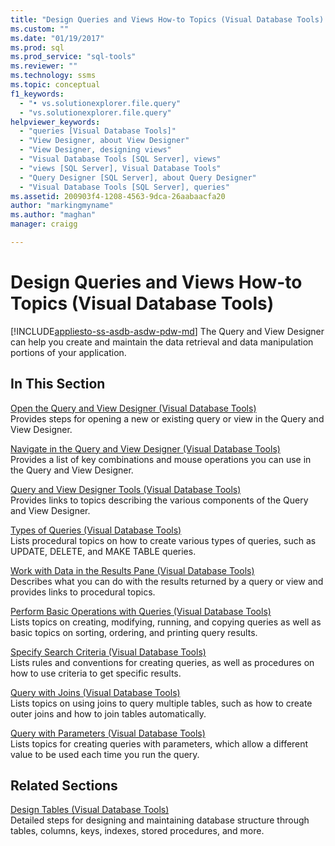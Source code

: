 ```yaml
---
title: "Design Queries and Views How-to Topics (Visual Database Tools) | Microsoft Docs"
ms.custom: ""
ms.date: "01/19/2017"
ms.prod: sql
ms.prod_service: "sql-tools"
ms.reviewer: ""
ms.technology: ssms
ms.topic: conceptual
f1_keywords: 
  - "• vs.solutionexplorer.file.query"
  - "vs.solutionexplorer.file.query"
helpviewer_keywords: 
  - "queries [Visual Database Tools]"
  - "View Designer, about View Designer"
  - "View Designer, designing views"
  - "Visual Database Tools [SQL Server], views"
  - "views [SQL Server], Visual Database Tools"
  - "Query Designer [SQL Server], about Query Designer"
  - "Visual Database Tools [SQL Server], queries"
ms.assetid: 200903f4-1208-4563-9dca-26aabaacfa20
author: "markingmyname"
ms.author: "maghan"
manager: craigg

---
```

# Design Queries and Views How-to Topics (Visual Database Tools)
[!INCLUDE[appliesto-ss-asdb-asdw-pdw-md](../../includes/appliesto-ss-asdb-asdw-pdw-md.md)]
The Query and View Designer can help you create and maintain the data retrieval and data manipulation portions of your application.  
  
## In This Section  
[Open the Query and View Designer &#40;Visual Database Tools&#41;](../../ssms/visual-db-tools/open-the-query-and-view-designer-visual-database-tools.md)  
Provides steps for opening a new or existing query or view in the Query and View Designer.  
  
[Navigate in the Query and View Designer &#40;Visual Database Tools&#41;](../../ssms/visual-db-tools/navigate-in-the-query-and-view-designer-visual-database-tools.md)  
Provides a list of key combinations and mouse operations you can use in the Query and View Designer.  
  
[Query and View Designer Tools &#40;Visual Database Tools&#41;](../../ssms/visual-db-tools/query-and-view-designer-tools-visual-database-tools.md)  
Provides links to topics describing the various components of the Query and View Designer.  
  
[Types of Queries &#40;Visual Database Tools&#41;](../../ssms/visual-db-tools/types-of-queries-visual-database-tools.md)  
Lists procedural topics on how to create various types of queries, such as UPDATE, DELETE, and MAKE TABLE queries.  
  
[Work with Data in the Results Pane &#40;Visual Database Tools&#41;](../../ssms/visual-db-tools/work-with-data-in-the-results-pane-visual-database-tools.md)  
Describes what you can do with the results returned by a query or view and provides links to procedural topics.  
  
[Perform Basic Operations with Queries &#40;Visual Database Tools&#41;](../../ssms/visual-db-tools/perform-basic-operations-with-queries-visual-database-tools.md)  
Lists topics on creating, modifying, running, and copying queries as well as basic topics on sorting, ordering, and printing query results.  
  
[Specify Search Criteria &#40;Visual Database Tools&#41;](../../ssms/visual-db-tools/specify-search-criteria-visual-database-tools.md)  
Lists rules and conventions for creating queries, as well as procedures on how to use criteria to get specific results.  
  
[Query with Joins &#40;Visual Database Tools&#41;](../../ssms/visual-db-tools/query-with-joins-visual-database-tools.md)  
Lists topics on using joins to query multiple tables, such as how to create outer joins and how to join tables automatically.  
  
[Query with Parameters &#40;Visual Database Tools&#41;](../../ssms/visual-db-tools/query-with-parameters-visual-database-tools.md)  
Lists topics for creating queries with parameters, which allow a different value to be used each time you run the query.  
  
## Related Sections  
[Design Tables &#40;Visual Database Tools&#41;](../../ssms/visual-db-tools/design-tables-visual-database-tools.md)  
Detailed steps for designing and maintaining database structure through tables, columns, keys, indexes, stored procedures, and more.  
  
